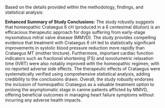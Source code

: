 Based on the details provided within the methodology, findings, and statistical analysis:

**Enhanced Summary of Study Conclusions:**
The study robustly suggests that homeopathic Crataegus 6 cH (produced in a 6 centesimal dilution) is an efficacious therapeutic approach for dogs suffering from early-stage myxomatous mitral valve disease (MMVD). The study provides compelling evidence that treatment with Crataegus 6 cH led to statistically significant improvements in systolic blood pressure reduction more rapidly than Crataegus MT (mother tincture). Furthermore, important cardiac function indicators such as fractional shortening (FS) and isovolumetric relaxation time (IVRT) were also notably improved with the homeopathic regimen, with no reported adverse side effects. The therapeutic effects of Crataegus were systematically verified using comprehensive statistical analysis, adding credibility to the conclusions drawn. Overall, the study robustly endorses the inclusion of homeopathic Crataegus as a valuable treatment option to prolong the asymptomatic stage in canine patients afflicted by MMVD, offering beneficial outcomes in managing heart failure symptoms without incurring any adverse health impacts.